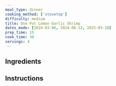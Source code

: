 ```yaml
---
meal_type: dinner
cooking_method: ['stovetop']
difficulty: medium
title: One Pot Lemon Garlic Shrimp
dates_made: [2024-03-06, 2024-06-12, 2025-03-28]
prep_time: 15
cook_time: 30
servings: 4
---
```


## Ingredients

## Instructions
